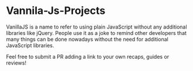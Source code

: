 # Vannila-Js-Projects
VanillaJS is a name to refer to using plain JavaScript without any additional libraries like jQuery. People use it as a joke to remind other developers that many things can be done nowadays without the need for additional JavaScript libraries.

Feel free to submit a PR adding a link to your own recaps, guides or reviews!
